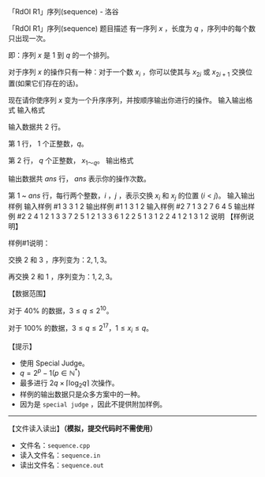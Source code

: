 



「RdOI R1」序列(sequence) - 洛谷














「RdOI R1」序列(sequence)
题目描述
有一序列 $x$ ，长度为 $q$ ，序列中的每个数只出现一次。

即：序列 $x$ 是 $1$ 到 $q$ 的一个排列。

对于序列 $x$ 的操作只有一种：对于一个数 $x_i$ ，你可以使其与 $x_{2i}$ 或 $x_{2i+1}$ 交换位置(如果它们存在的话)。

现在请你使序列 $x$ 变为一个升序序列，并按顺序输出你进行的操作。
输入输出格式
输入格式

输入数据共 $2$ 行。

第 $1$ 行， $1$ 个正整数，$q$。

第 $2$ 行， $q$ 个正整数， $x_{1～q}$。
输出格式

输出数据共 $ans$ 行， $ans$ 表示你的操作次数。

第 $1$ ~ $ans$ 行，每行两个整数，$i$ ，$j$ ，表示交换 $x_i$ 和 $x_j$ 的位置 $(i < j)$。
输入输出样例
输入样例 #1
3
3 1 2
输出样例 #1
1 3
1 2
输入样例 #2
7
1 3 2 7 6 4 5
输出样例 #2
2 4
1 2
1 3
3 7
2 5
1 2
1 3
3 6
1 2
2 5
1 3
1 2
2 4
1 2
1 3
1 2
说明
【样例说明】

样例#1说明：

交换 $2$ 和 $3$ ，序列变为：$2,1,3$。

再交换 $2$ 和 $1$ ，序列变为：$1,2,3$。

【数据范围】

对于 $40\%$ 的数据，$3 \le q \le 2^{10}$。

对于 $100\%$ 的数据，$3 \le q \le 2^{17}$，$1 \le x_i \le q$。

【提示】

- 使用 Special Judge。
- $q = 2 ^ p - 1(p \in \mathbb{N}^*)$  
- 最多进行 $2q\times\lceil\log_2 q\rceil$ 次操作。
- 样例的输出数据只是众多方案中的一种。
- 因为是 `special judge` ，因此不提供附加样例。

---

【文件读入读出】**（模拟，提交代码时不需使用）**

- 文件名：`sequence.cpp`
- 读入文件名：`sequence.in`
- 读出文件名：`sequence.out`







